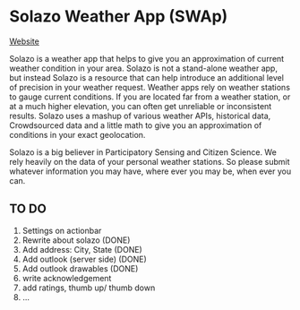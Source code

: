 Solazo Weather App (SWAp)
=========================

[Website](http://solazo.org)

Solazo is a weather app that helps to give you an approximation of current weather condition in your area. Solazo is not a stand-alone weather app, but instead Solazo is a resource that can help introduce an additional level of precision in your weather request. Weather apps rely on weather stations to gauge current conditions. If you are located far from a weather station, or at a much higher elevation, you can often get unreliable or inconsistent results. Solazo uses a mashup of various weather APIs, historical data, Crowdsourced data and a little math to give you an approximation of conditions in your exact geolocation. 

Solazo is a big believer in Participatory Sensing and Citizen Science. We rely heavily on the data of your personal weather stations. So please submit whatever information you may have, where ever you may be, when ever you can. 
 


TO DO
------
1. Settings on actionbar
2. Rewrite about solazo (DONE)
3. Add address: City, State (DONE)
4. Add outlook (server side) (DONE)
5. Add outlook drawables (DONE)
6. write acknowledgement
7. add ratings, thumb up/ thumb down
8. ...

